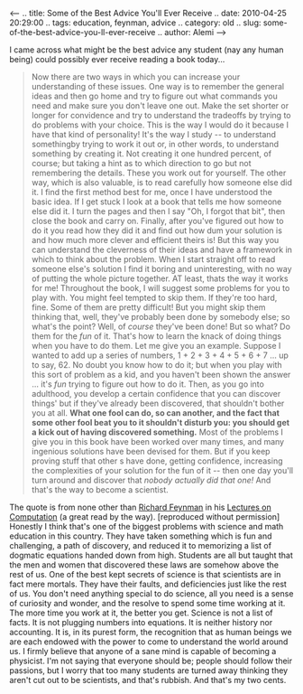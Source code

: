 <--
.. title: Some of the Best Advice You'll Ever Receive
.. date: 2010-04-25 20:29:00
.. tags: education, feynman, advice
.. category: old
.. slug: some-of-the-best-advice-you-ll-ever-receive
.. author: Alemi
-->


I came across what might be the best advice any student (nay any human
being) could possibly ever receive reading a book today...

> Now there are two ways in which you can increase your understanding of
> these issues. One way is to remember the general ideas and then go
> home and try to figure out what commands you need and make sure you
> don't leave one out. Make the set shorter or longer for convidence and
> try to understand the tradeoffs by trying to do problems with your
> choice. This is the way I would do it because I have that kind of
> personality! It's the way I study -- to understand somethingby trying
> to work it out or, in other words, to understand something by creating
> it. Not creating it one hundred percent, of course; but taking a hint
> as to which direction to go but not remembering the details. These you
> work out for yourself. The other way, which is also valuable, is to
> read carefully how someone else did it. I find the first method best
> for me, once I have understood the basic idea. If I get stuck I look
> at a book that tells me how someone else did it. I turn the pages and
> then I say "Oh, I forgot that bit", then close the book and carry on.
> Finally, after you've figured out how to do it you read how they did
> it and find out how dum your solution is and how much more clever and
> efficient theirs is! But this way you can understand the cleverness of
> their ideas and have a framework in which to think about the problem.
> When I start straight off to read someone else's solution I find it
> boring and uninteresting, with no way of putting the whole picture
> together. AT least, thats the way it works for me! Throughout the
> book, I will suggest some problems for you to play with. You might
> feel tempted to skip them. If they're too hard, fine. Some of them are
> pretty difficult! But you might skip them thinking that, well, they've
> probably been done by somebody else; so what's the point? Well, of
> *course* they've been done! But so what? Do them for the *fun* of it.
> That's how to learn the knack of doing things when you have to do
> them. Let me give you an example. Suppose I wanted to add up a series
> of numbers, 1 + 2 + 3 + 4 + 5 + 6 + 7 ... up to say, 62. No doubt you
> know how to do it; but when you play with this sort of problem as a
> kid, and you haven't been shown the answer ... it's *fun* trying to
> figure out how to do it. Then, as you go into adulthood, you develop a
> certain confidence that you can discover things' but if they've
> already been discovered, that shouldn't bother you at all. **What one
> fool can do, so can another, and the fact that some other fool beat
> you to it shouldn't disturb you: you should get a kick out of having
> discovered something.** Most of the problems I give you in this book
> have been worked over many times, and many ingenious solutions have
> been devised for them. But if you keep proving stuff that other s have
> done, getting confidence, increasing the complexities of your solution
> for the fun of it -- then one day you'll turn around and discover that
> *nobody actually did that one!* And that's the way to become a
> scientist.

The quote is from none other than [Richard
Feynman](http://en.wikipedia.org/wiki/Richard_feynman) in his [Lectures
on
Computation](http://books.google.com/books?id=-olQAAAAMAAJ&q=feynman+lectures+on+computation&dq=feynman+lectures+on+computation&ei=4dLUS4HBC43aygSIqaXoCQ&cd=1)
(a great read by the way). [reproduced without permission] Honestly I
think that's one of the biggest problems with science and math education
in this country. They have taken something which is fun and challenging,
a path of discovery, and reduced it to memorizing a list of dogmatic
equations handed down from high. Students are all but taught that the
men and women that discovered these laws are somehow above the rest of
us. One of the best kept secrets of science is that scientists are in
fact mere mortals. They have their faults, and deficiencies just like
the rest of us. You don't need anything special to do science, all you
need is a sense of curiosity and wonder, and the resolve to spend some
time working at it. The more time you work at it, the better you get.
Science is not a list of facts. It is not plugging numbers into
equations. It is neither history nor accounting. It is, in its purest
form, the recognition that as human beings we are each endowed with the
power to come to understand the world around us. I firmly believe that
anyone of a sane mind is capable of becoming a physicist. I'm not saying
that everyone should be; people should follow their passions, but I
worry that too many students are turned away thinking they aren't cut
out to be scientists, and that's rubbish. And that's my two cents.
